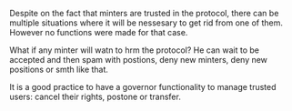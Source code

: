 Despite on the fact that minters are trusted in the protocol, there can be multiple situations where it will be nessesary to get rid from one of them. However no functions were made for that case. 

What if any minter will watn to hrm the protocol? He can wait to be accepted and then spam with postions, deny new minters, deny new positions or smth like that. 

It is a good practice to have a governor functionality to manage trusted users: cancel their rights, postone or transfer. 